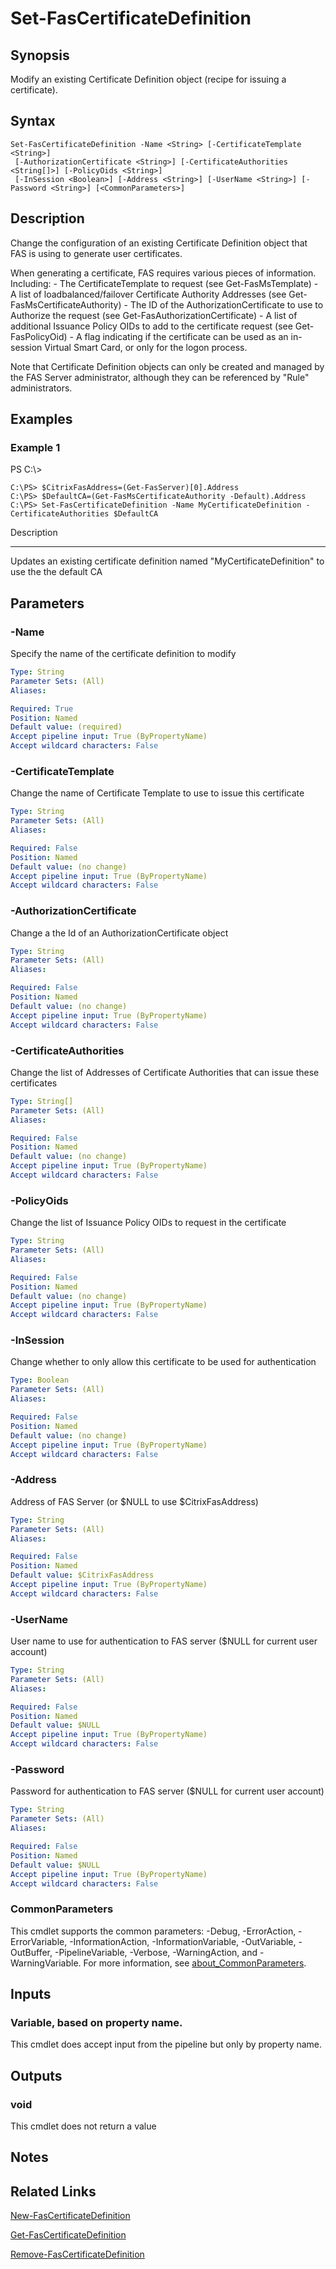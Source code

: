 # Set-FasCertificateDefinition

## Synopsis
Modify an existing Certificate Definition object (recipe for issuing a certificate).

## Syntax

```
Set-FasCertificateDefinition -Name <String> [-CertificateTemplate <String>]
 [-AuthorizationCertificate <String>] [-CertificateAuthorities <String[]>] [-PolicyOids <String>]
 [-InSession <Boolean>] [-Address <String>] [-UserName <String>] [-Password <String>] [<CommonParameters>]
```

## Description
Change the configuration of an existing Certificate Definition object that FAS is using to generate user certificates.

When generating a certificate, FAS requires various pieces of information. 
Including:
    - The CertificateTemplate to request (see Get-FasMsTemplate)
    - A list of loadbalanced/failover Certificate Authority Addresses (see Get-FasMsCertificateAuthority)
    - The ID of the AuthorizationCertificate to use to Authorize the request (see Get-FasAuthorizationCertificate)
    - A list of additional Issuance Policy OIDs to add to the certificate request (see Get-FasPolicyOid)
    - A flag indicating if the certificate can be used as an in-session Virtual Smart Card, or only for the logon process.

Note that Certificate Definition objects can only be created and managed by the FAS Server administrator, although they can be referenced by "Rule" administrators.

## Examples

### Example 1
PS C:\\\>

```
C:\PS> $CitrixFasAddress=(Get-FasServer)[0].Address
C:\PS> $DefaultCA=(Get-FasMsCertificateAuthority -Default).Address
C:\PS> Set-FasCertificateDefinition -Name MyCertificateDefinition -CertificateAuthorities $DefaultCA
```

Description

-----------

Updates an existing certificate definition named "MyCertificateDefinition" to use the the default CA

## Parameters

### -Name
Specify the name of the certificate definition to modify

```yaml
Type: String
Parameter Sets: (All)
Aliases:

Required: True
Position: Named
Default value: (required)
Accept pipeline input: True (ByPropertyName)
Accept wildcard characters: False
```

### -CertificateTemplate
Change the name of Certificate Template to use to issue this certificate

```yaml
Type: String
Parameter Sets: (All)
Aliases:

Required: False
Position: Named
Default value: (no change)
Accept pipeline input: True (ByPropertyName)
Accept wildcard characters: False
```

### -AuthorizationCertificate
Change a the Id of an AuthorizationCertificate object

```yaml
Type: String
Parameter Sets: (All)
Aliases:

Required: False
Position: Named
Default value: (no change)
Accept pipeline input: True (ByPropertyName)
Accept wildcard characters: False
```

### -CertificateAuthorities
Change the list of Addresses of Certificate Authorities that can issue these certificates

```yaml
Type: String[]
Parameter Sets: (All)
Aliases:

Required: False
Position: Named
Default value: (no change)
Accept pipeline input: True (ByPropertyName)
Accept wildcard characters: False
```

### -PolicyOids
Change the list of Issuance Policy OIDs to request in the certificate

```yaml
Type: String
Parameter Sets: (All)
Aliases:

Required: False
Position: Named
Default value: (no change)
Accept pipeline input: True (ByPropertyName)
Accept wildcard characters: False
```

### -InSession
Change whether to only allow this certificate to be used for authentication

```yaml
Type: Boolean
Parameter Sets: (All)
Aliases:

Required: False
Position: Named
Default value: (no change)
Accept pipeline input: True (ByPropertyName)
Accept wildcard characters: False
```

### -Address
Address of FAS Server (or $NULL to use $CitrixFasAddress)

```yaml
Type: String
Parameter Sets: (All)
Aliases:

Required: False
Position: Named
Default value: $CitrixFasAddress
Accept pipeline input: True (ByPropertyName)
Accept wildcard characters: False
```

### -UserName
User name to use for authentication to FAS server ($NULL for current user account)

```yaml
Type: String
Parameter Sets: (All)
Aliases:

Required: False
Position: Named
Default value: $NULL
Accept pipeline input: True (ByPropertyName)
Accept wildcard characters: False
```

### -Password
Password for authentication to FAS server ($NULL for current user account)

```yaml
Type: String
Parameter Sets: (All)
Aliases:

Required: False
Position: Named
Default value: $NULL
Accept pipeline input: True (ByPropertyName)
Accept wildcard characters: False
```

### CommonParameters
This cmdlet supports the common parameters: -Debug, -ErrorAction, -ErrorVariable, -InformationAction, -InformationVariable, -OutVariable, -OutBuffer, -PipelineVariable, -Verbose, -WarningAction, and -WarningVariable. For more information, see [about_CommonParameters](http://go.microsoft.com/fwlink/?LinkID=113216).

## Inputs

### Variable, based on property name.
This cmdlet does accept input from the pipeline but only by property name.

## Outputs

### void
This cmdlet does not return a value

## Notes

## Related Links

[New-FasCertificateDefinition]()

[Get-FasCertificateDefinition]()

[Remove-FasCertificateDefinition]()


